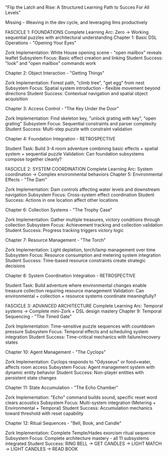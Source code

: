 "Flip the Latch and Rise: A Structured Learning Path to Succes For All Levels"

Missing - Weaving in the dev cycle, and leveraging llms productively

FASCICLE 1: FOUNDATIONS
Complete Learning Arc: Zero → Working sequential puzzles with architectural understanding
Chapter 1: Basic DSL Operations - "Opening Your Eyes"

Zork Implementation: White House opening scene - "open mailbox" reveals leaflet
Subsystem Focus: Basic effect creation and linking
Student Success: "look" and "open mailbox" commands work

Chapter 2: Object Interaction - "Getting Things"

Zork Implementation: Forest path, "climb tree", "get egg" from nest
Subsystem Focus: Spatial system introduction - flexible movement beyond directions
Student Success: Contextual navigation and spatial object acquisition

Chapter 3: Access Control - "The Key Under the Door"

Zork Implementation: Find skeleton key, "unlock grating with key", "open grating"
Subsystem Focus: Sequential constraints and parser complexity
Student Success: Multi-step puzzle with constraint validation

Chapter 4: Foundation Integration - RETROSPECTIVE

Student Task: Build 3-4 room adventure combining basic effects + spatial system + sequential puzzle
Validation: Can foundation subsystems compose together cleanly?


FASCICLE 2: SYSTEM COORDINATION
Complete Learning Arc: System coordination → Complex environmental behaviors
Chapter 5: Environmental Effects - "The Dam"

Zork Implementation: Dam controls affecting water levels and downstream navigation
Subsystem Focus: Cross-system effect coordination
Student Success: Actions in one location affect other locations

Chapter 6: Collection Systems - "The Trophy Case"

Zork Implementation: Gather multiple treasures, victory conditions through collection
Subsystem Focus: Achievement tracking and collection validation
Student Success: Progress tracking triggers victory logic

Chapter 7: Resource Management - "The Torch"

Zork Implementation: Light depletion, torch/lamp management over time
Subsystem Focus: Resource consumption and metering system integration
Student Success: Time-based resource constraints create strategic decisions

Chapter 8: System Coordination Integration - RETROSPECTIVE

Student Task: Build adventure where environmental changes enable treasure collection requiring resource management
Validation: Can environmental + collection + resource systems coordinate meaningfully?


FASCICLE 3: ADVANCED ARCHITECTURE
Complete Learning Arc: Temporal systems → Complete mini-Zork + DSL design mastery
Chapter 9: Temporal Sequencing - "The Timed Gate"

Zork Implementation: Time-sensitive puzzle sequences with countdown pressure
Subsystem Focus: Temporal effects and scheduling system integration
Student Success: Time-critical mechanics with failure/recovery states

Chapter 10: Agent Management - "The Cyclops"

Zork Implementation: Cyclops responds to "Odysseus" or food+water, affects room access
Subsystem Focus: Agent management system with dynamic entity behavior
Student Success: Non-player entities with persistent state changes

Chapter 11: State Accumulation - "The Echo Chamber"

Zork Implementation: "Echo" command builds sound, specific reset word clears acoustics
Subsystem Focus: Multi-system integration (Metering + Environmental + Temporal)
Student Success: Accumulation mechanics toward threshold with reset capability

Chapter 12: Ritual Sequences - "Bell, Book, and Candle"

Zork Implementation: Complete Temple/Hades exorcism ritual sequence
Subsystem Focus: Complete architecture mastery - all 11 subsystems integrated
Student Success: RING BELL → GET CANDLES → LIGHT MATCH → LIGHT CANDLES → READ BOOK
